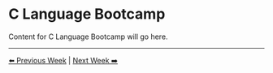 # C Language Bootcamp

Content for C Language Bootcamp will go here.

---
[⬅️ Previous Week](../Week01_Binary_ASCII/manual.md) | [Next Week ➡️](../Week03_Pointers/manual.md)

